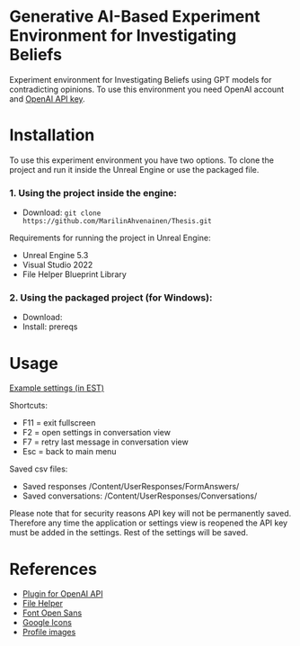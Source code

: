 # Generative AI-Based Experiment Environment for Investigating Beliefs

Experiment environment for Investigating Beliefs using GPT models for contradicting opinions. To use this environment you need OpenAI account and [OpenAI API key](https://platform.openai.com/api-keys).

# Installation

To use this experiment environment you have two options. To clone the project and run it inside the Unreal Engine or use the packaged file. 

### 1. Using the project inside the engine:

- Download: `git clone https://github.com/MarilinAhvenainen/Thesis.git`

Requirements for running the project in Unreal Engine:
- Unreal Engine 5.3
- Visual Studio 2022
- File Helper Blueprint Library

### 2. Using the packaged project (for Windows):
- Download:
- Install: prereqs

# Usage
[Example settings (in EST)](https://docs.google.com/document/d/15e4ZpjMY6kZxR7Qw_7Dngbx0bdHKVa8ezwwCdPYiqaQ/edit?usp=sharing)

Shortcuts:
- F11 = exit fullscreen
- F2 = open settings in conversation view
- F7 = retry last message in conversation view
- Esc = back to main menu

Saved csv files:
- Saved responses /Content/UserResponses/FormAnswers/
- Saved conversations: /Content/UserResponses/Conversations/ 

Please note that for security reasons API key will not be permanently saved. Therefore any time the application or settings view is reopened the API key must be added in the settings. Rest of the settings will be saved.

# References
- [Plugin for OpenAI API](https://github.com/KellanM/OpenAI-Api-Unreal)
- [File Helper](https://www.unrealengine.com/marketplace/en-US/product/file-helper-bp-library)
- [Font Open Sans](https://fonts.google.com/specimen/Open+Sans)
- [Google Icons](https://fonts.google.com/icons)
- [Profile images](https://commons.wikimedia.org/wiki/File:Default_pfp.jpg)

